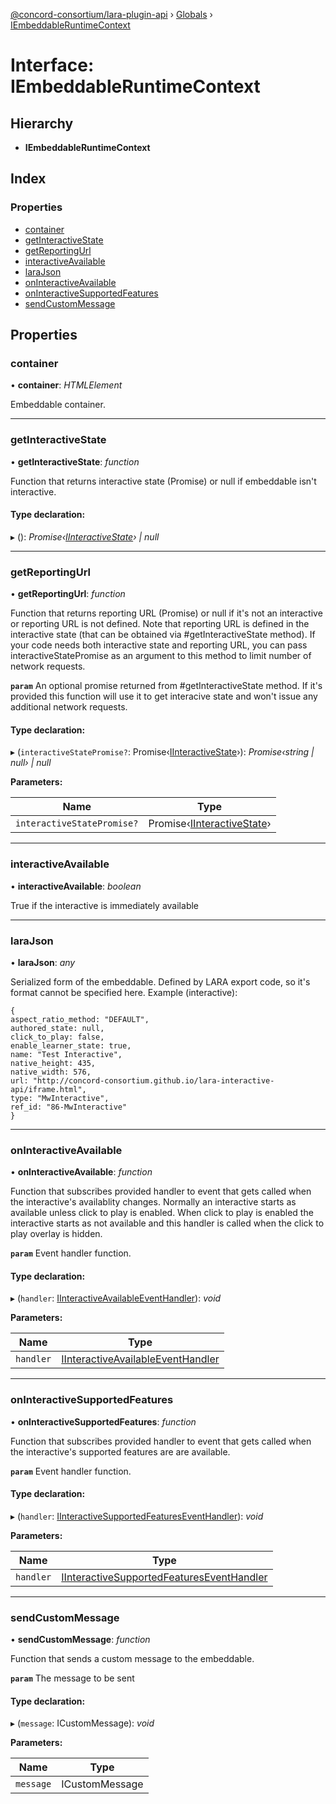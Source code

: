 [@concord-consortium/lara-plugin-api](../README.md) › [Globals](../globals.md) › [IEmbeddableRuntimeContext](iembeddableruntimecontext.md)

# Interface: IEmbeddableRuntimeContext

## Hierarchy

* **IEmbeddableRuntimeContext**

## Index

### Properties

* [container](iembeddableruntimecontext.md#container)
* [getInteractiveState](iembeddableruntimecontext.md#getinteractivestate)
* [getReportingUrl](iembeddableruntimecontext.md#getreportingurl)
* [interactiveAvailable](iembeddableruntimecontext.md#interactiveavailable)
* [laraJson](iembeddableruntimecontext.md#larajson)
* [onInteractiveAvailable](iembeddableruntimecontext.md#oninteractiveavailable)
* [onInteractiveSupportedFeatures](iembeddableruntimecontext.md#oninteractivesupportedfeatures)
* [sendCustomMessage](iembeddableruntimecontext.md#sendcustommessage)

## Properties

###  container

• **container**: *HTMLElement*

Embeddable container.

___

###  getInteractiveState

• **getInteractiveState**: *function*

Function that returns interactive state (Promise) or null if embeddable isn't interactive.

#### Type declaration:

▸ (): *Promise‹[IInteractiveState](iinteractivestate.md)› | null*

___

###  getReportingUrl

• **getReportingUrl**: *function*

Function that returns reporting URL (Promise) or null if it's not an interactive or reporting URL is not defined.
Note that reporting URL is defined in the interactive state (that can be obtained via #getInteractiveState method).
If your code needs both interactive state and reporting URL, you can pass interactiveStatePromise as an argument
to this method to limit number of network requests.

**`param`** An optional promise returned from #getInteractiveState method. If it's provided
this function will use it to get interacive state and won't issue any additional network requests.

#### Type declaration:

▸ (`interactiveStatePromise?`: Promise‹[IInteractiveState](iinteractivestate.md)›): *Promise‹string | null› | null*

**Parameters:**

Name | Type |
------ | ------ |
`interactiveStatePromise?` | Promise‹[IInteractiveState](iinteractivestate.md)› |

___

###  interactiveAvailable

• **interactiveAvailable**: *boolean*

True if the interactive is immediately available

___

###  laraJson

• **laraJson**: *any*

Serialized form of the embeddable. Defined by LARA export code, so it's format cannot be specified here.
Example (interactive):
```
{
aspect_ratio_method: "DEFAULT",
authored_state: null,
click_to_play: false,
enable_learner_state: true,
name: "Test Interactive",
native_height: 435,
native_width: 576,
url: "http://concord-consortium.github.io/lara-interactive-api/iframe.html",
type: "MwInteractive",
ref_id: "86-MwInteractive"
}
```

___

###  onInteractiveAvailable

• **onInteractiveAvailable**: *function*

Function that subscribes provided handler to event that gets called when the interactive's availablity changes.
Normally an interactive starts as available unless click to play is enabled.  When click to play is enabled
the interactive starts as not available and this handler is called when the click to play overlay is hidden.

**`param`** Event handler function.

#### Type declaration:

▸ (`handler`: [IInteractiveAvailableEventHandler](../globals.md#iinteractiveavailableeventhandler)): *void*

**Parameters:**

Name | Type |
------ | ------ |
`handler` | [IInteractiveAvailableEventHandler](../globals.md#iinteractiveavailableeventhandler) |

___

###  onInteractiveSupportedFeatures

• **onInteractiveSupportedFeatures**: *function*

Function that subscribes provided handler to event that gets called when the interactive's supported features are
are available.

**`param`** Event handler function.

#### Type declaration:

▸ (`handler`: [IInteractiveSupportedFeaturesEventHandler](../globals.md#iinteractivesupportedfeatureseventhandler)): *void*

**Parameters:**

Name | Type |
------ | ------ |
`handler` | [IInteractiveSupportedFeaturesEventHandler](../globals.md#iinteractivesupportedfeatureseventhandler) |

___

###  sendCustomMessage

• **sendCustomMessage**: *function*

Function that sends a custom message to the embeddable.

**`param`** The message to be sent

#### Type declaration:

▸ (`message`: ICustomMessage): *void*

**Parameters:**

Name | Type |
------ | ------ |
`message` | ICustomMessage |
